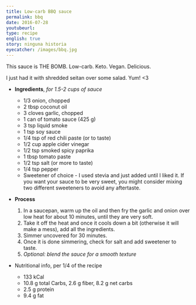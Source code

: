 ```yaml
---
title: Low-carb BBQ sauce
permalink: bbq
date: 2016-07-28
youtubeurl: 
type: recipe
english: true
story: ninguna historia
eyecatcher: /images/bbq.jpg
---
```


This sauce is THE BOMB. Low-carb. Keto. Vegan. Delicious. 

I just had it with shredded seitan over some salad. Yum! <3

* **Ingredients**, _for 1.5-2 cups of sauce_
  * 1/3 onion, chopped
  * 2 tbsp coconut oil
  * 3 cloves garlic, chopped
  * 1 can of tomato sauce (425 g)
  * 3 tsp liquid smoke
  * 1 tsp soy sauce
  * 1/4 tsp of red chili paste (or to taste)
  * 1/2 cup apple cider vinegar
  * 1/2 tsp smoked spicy paprika
  * 1 tbsp tomato paste
  * 1/2 tsp salt (or more to taste)
  * 1/4 tsp pepper
  * Sweetener of choice - I used stevia and just added until I liked it. If you want your sauce to be very sweet, you might consider mixing two different sweeteners to avoid any aftertaste. 

* **Process**
  1. In a saucepan, warm up the oil and then fry the garlic and onion over low heat for about 10 minutes, until they are very soft.
  2. Take it off the heat and once it cools down a bit (otherwise it will make a mess), add all the ingredients. 
  3. Simmer uncovered for 30 minutes. 
  4. Once it is done simmering, check for salt and add sweetener to taste. 
  5. _Optional: blend the sauce for a smooth texture_

* Nutritional info, per 1/4 of the recipe
  * 133 kCal
  * 10.8 g total Carbs, 2.6 g fiber, 8.2 g net carbs
  * 2.5 g protein
  * 9.4 g fat